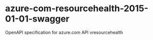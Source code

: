 # azure-com-resourcehealth-2015-01-01-swagger
OpenAPI specification for azure.com API vresourcehealth
